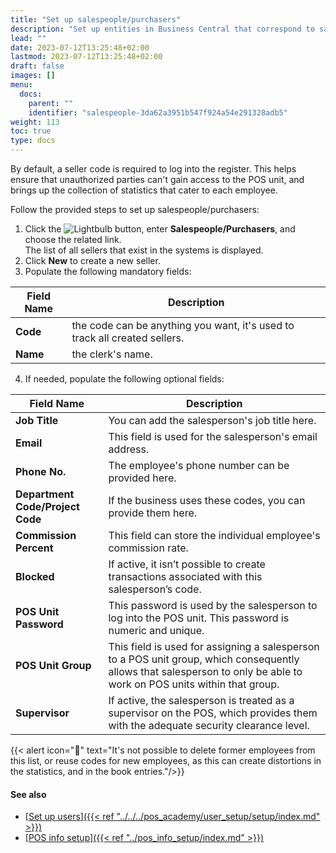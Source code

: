 ```yaml
---
title: "Set up salespeople/purchasers"
description: "Set up entities in Business Central that correspond to salespeople and purchasers respectively."
lead: ""
date: 2023-07-12T13:25:48+02:00
lastmod: 2023-07-12T13:25:48+02:00
draft: false
images: []
menu:
  docs:
    parent: ""
    identifier: "salespeople-3da62a3951b547f924a54e291328adb5"
weight: 113
toc: true
type: docs
---
```


By default, a seller code is required to log into the register. This helps ensure that unauthorized parties can't gain access to the POS unit, and brings up the collection of statistics that cater to each employee.

Follow the provided steps to set up salespeople/purchasers:

1. Click the ![Lightbulb](Lightbulb_icon.PNG) button, enter **Salespeople/Purchasers**, and choose the related link.     
   The list of all sellers that exist in the systems is displayed.
2. Click **New** to create a new seller. 
3. Populate the following mandatory fields: 

| Field Name      | Description |
| ----------- | ----------- |
| **Code** | the code can be anything you want, it's used to track all created sellers.  |
| **Name** | the clerk's name.   |

4. If needed, populate the following optional fields:  

| Field Name      | Description |
| ----------- | ----------- |
| **Job Title** | You can add the salesperson's job title here. | 
| **Email** | This field is used for the salesperson's email address. | 
| **Phone No.** | The employee's phone number can be provided here. | 
| **Department Code/Project Code** | If the business uses these codes, you can provide them here. | 
| **Commission Percent** | This field can store the individual employee's commission rate. |
| **Blocked** | If active, it isn’t possible to create transactions associated with this salesperson’s code. | 
| **POS Unit Password** | This password is used by the salesperson to log into the POS unit. This password is numeric and unique. |
| **POS Unit Group** | This field is used for assigning a salesperson to a POS unit group, which consequently allows that salesperson to only be able to work on POS units within that group. | 
| **Supervisor** | If active, the salesperson is treated as a supervisor on the POS, which provides them with the adequate security clearance level.  | 


{{< alert icon="📝" text="It's not possible to delete former employees from this list, or reuse codes for new employees, as this can create distortions in the statistics, and in the book entries."/>}}

#### See also

- [<ins>Set up users<ins>]({{< ref "../../../pos_academy/user_setup/setup/index.md" >}})
- [<ins>POS info setup<ins>]({{< ref "../pos_info_setup/index.md" >}})